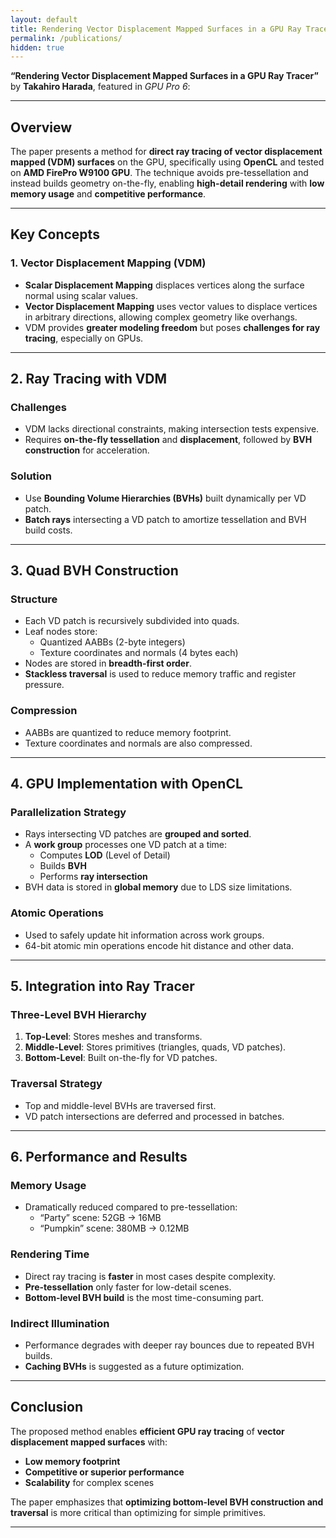 ```yaml
---
layout: default
title: Rendering Vector Displacement Mapped Surfaces in a GPU Ray Tracer
permalink: /publications/
hidden: true
---
```


**“Rendering Vector Displacement Mapped Surfaces in a GPU Ray Tracer”** by **Takahiro Harada**, featured in *GPU Pro 6*:

---

## **Overview**

The paper presents a method for **direct ray tracing of vector displacement mapped (VDM) surfaces** on the GPU, specifically using **OpenCL** and tested on **AMD FirePro W9100 GPU**. The technique avoids pre-tessellation and instead builds geometry on-the-fly, enabling **high-detail rendering** with **low memory usage** and **competitive performance**.

---

## **Key Concepts**

### **1. Vector Displacement Mapping (VDM)**
- **Scalar Displacement Mapping** displaces vertices along the surface normal using scalar values.
- **Vector Displacement Mapping** uses vector values to displace vertices in arbitrary directions, allowing complex geometry like overhangs.
- VDM provides **greater modeling freedom** but poses **challenges for ray tracing**, especially on GPUs.

---

## **2. Ray Tracing with VDM**

### **Challenges**
- VDM lacks directional constraints, making intersection tests expensive.
- Requires **on-the-fly tessellation** and **displacement**, followed by **BVH construction** for acceleration.

### **Solution**
- Use **Bounding Volume Hierarchies (BVHs)** built dynamically per VD patch.
- **Batch rays** intersecting a VD patch to amortize tessellation and BVH build costs.

---

## **3. Quad BVH Construction**

### **Structure**
- Each VD patch is recursively subdivided into quads.
- Leaf nodes store:
  - Quantized AABBs (2-byte integers)
  - Texture coordinates and normals (4 bytes each)
- Nodes are stored in **breadth-first order**.
- **Stackless traversal** is used to reduce memory traffic and register pressure.

### **Compression**
- AABBs are quantized to reduce memory footprint.
- Texture coordinates and normals are also compressed.

---

## **4. GPU Implementation with OpenCL**

### **Parallelization Strategy**
- Rays intersecting VD patches are **grouped and sorted**.
- A **work group** processes one VD patch at a time:
  - Computes **LOD** (Level of Detail)
  - Builds **BVH**
  - Performs **ray intersection**
- BVH data is stored in **global memory** due to LDS size limitations.

### **Atomic Operations**
- Used to safely update hit information across work groups.
- 64-bit atomic min operations encode hit distance and other data.

---

## **5. Integration into Ray Tracer**

### **Three-Level BVH Hierarchy**
1. **Top-Level**: Stores meshes and transforms.
2. **Middle-Level**: Stores primitives (triangles, quads, VD patches).
3. **Bottom-Level**: Built on-the-fly for VD patches.

### **Traversal Strategy**
- Top and middle-level BVHs are traversed first.
- VD patch intersections are deferred and processed in batches.

---

## **6. Performance and Results**

### **Memory Usage**
- Dramatically reduced compared to pre-tessellation:
  - “Party” scene: 52GB → 16MB
  - “Pumpkin” scene: 380MB → 0.12MB

### **Rendering Time**
- Direct ray tracing is **faster** in most cases despite complexity.
- **Pre-tessellation** only faster for low-detail scenes.
- **Bottom-level BVH build** is the most time-consuming part.

### **Indirect Illumination**
- Performance degrades with deeper ray bounces due to repeated BVH builds.
- **Caching BVHs** is suggested as a future optimization.

---

## **Conclusion**

The proposed method enables **efficient GPU ray tracing** of **vector displacement mapped surfaces** with:
- **Low memory footprint**
- **Competitive or superior performance**
- **Scalability** for complex scenes

The paper emphasizes that **optimizing bottom-level BVH construction and traversal** is more critical than optimizing for simple primitives.

---

